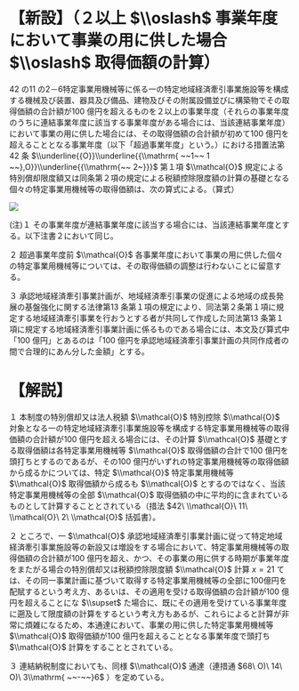 # 【新設】（２以上 $\\oslash$ 事業年度において事業の用に供した場合 $\\oslash$ 取得価額の計算）

42 の11 の2－6特定事業用機械等に係る一の特定地域経済牽引事業施設等を構成する機械及び装置、器具及び備品、建物及びその附属設備並びに構築物でその取得価額の合計額が100 億円を超えるものを２以上の事業年度（それらの事業年度のうちに連結事業年度に該当する事業年度がある場合には、当該連結事業年度）において事業の用に供した場合には、その取得価額の合計額が初めて100 億円を超えることとなる事業年度（以下「超過事業年度」という。）における措置法第42 条 $\\underline{{O}}\\underline{{\\mathrm{ ~~1~~ 1 ~~},O}}\\underline{{\\mathrm{~~ 2~}}}$ 第１項 $\\mathcal{O}$ 規定による特別償却限度額又は同条第２項の規定による税額控除限度額の計算の基礎となる個々の特定事業用機械等の取得価額は、次の算式による。（算式）

![](https://www.nta.go.jp/tmp/55f2259e-d0ed-4259-abb4-ef9d734e324e/images/39d3a29815fc820e3ef2c66c3b780beacb8fa9527432e1c2cb579d3fbb2706e7.jpg)

(注)１ その事業年度が連結事業年度に該当する場合には、当該連結事業年度とする。以下注書２において同じ。

２ 超過事業年度前 $\\mathcal{O}$ 各事業年度において事業の用に供した個々の特定事業用機械等については、その取得価額の調整は行わないことに留意する。

３ 承認地域経済牽引事業計画が、地域経済牽引事業の促進による地域の成長発展の基盤強化に関する法律第13 条第１項の規定により、同法第２条第１項に規定する地域経済牽引事業を行おうとする者が共同して作成した同法第13 条第１項に規定する地域経済牽引事業計画に係るものである場合には、本文及び算式中「100 億円」とあるのは「100 億円を承認地域経済牽引事業計画の共同作成者の間で合理的にあん分した金額」とする。

# 【解説】

１ 本制度の特別償却又は法人税額 $\\mathcal{O}$ 特別控除 $\\mathcal{O}$ 対象となる一の特定地域経済牽引事業施設等を構成する特定事業用機械等の取得価額の合計額が100 億円を超える場合には、その計算 $\\mathcal{O}$ 基礎とする取得価額は各特定事業用機械等 $\\mathcal{O}$ 取得価額の合計で100 億円を頭打ちとするのであるが、その100 億円がいずれの特定事業用機械等の取得価額から成るかについては、特定 $\\mathcal{O}$ 特定事業用機械等 $\\mathcal{O}$ 取得価額から成るも $\\mathcal{O}$ とするのではなく、当該特定事業用機械等の全部 $\\mathcal{O}$ 取得価額の中に平均的に含まれているものとして計算することとされている（措法 $42\ \\mathcal{O}\ 11\ \\mathcal{O}\ 2\ \\mathcal{O}$ 括弧書）。

２ ところで、一 $\\mathcal{O}$ 承認地域経済牽引事業計画に従って特定地域経済牽引事業施設等の新設又は増設をする場合において、特定事業用機械等の取得価額の合計額が100 億円を超え、かつ、その事業の用に供する時期が事業年度をまたがる場合の特別償却又は税額控除限度額 $\\mathcal{O}$ 計算 $x=21$ ては、その同一事業計画に基づいて取得する特定事業用機械等の全部に100億円を配賦するという考え方、あるいは、その適用を受ける取得価額の合計額が100 億円を超えることにな $\\supset$ た場合に、既にその適用を受けている事業年度に遡及して限度額の計算をするという考え方もあるが、これらによると計算が非常に煩雑になるため、本通達において、事業の用に供した特定事業用機械等 $\\mathcal{O}$ 取得価額が100 億円を超えることとなる事業年度で頭打ち $\\mathcal{O}$ 計算をすることとされている。

３ 連結納税制度においても、同様 $\\mathcal{O}$ 通達（連措通 $68\ O)\ 14\ O)\ 3\\mathrm{ ~~-~~}6$ ）を定めている。
